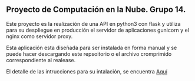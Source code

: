 ## Proyecto de Computación en la Nube. Grupo 14.

Este proyecto es la realización de una API en python3 con flask y utiliza para su despliegue en producción el servidor de aplicaciones gunicorn y el nginx como servidor proxy. <br>

Esta aplicación esta diseñada para ser instalada en forma manual y se puede hacer descargando este repsoitorio o el archivo cromprimido correspondiente al realease. <br>

El detalle de las intrucciones para su intalación, se encuentra [Aquí](https://github.com/MISW-4204-ComputacionEnNube/Proyecto-Grupo14-202120/wiki/funcionamiento)

